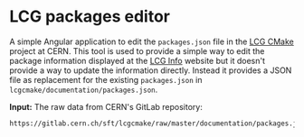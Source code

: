 # LCG packages editor

A simple Angular application to edit the `packages.json` file in the [LCG CMake](https://gitlab.cern.ch/sft/lcgcmake/) project at CERN. This tool is used to provide a simple way to edit the package information displayed at the [LCG Info](http://lcginfo.cern.ch/#packages) website but it doesn't provide a way to update the information directly. Instead it provides a JSON file as replacement for the existing `packages.json` in `lcgcmake/documentation/packages.json`.

**Input:** The raw data from CERN's GitLab repository:
```bash
https://gitlab.cern.ch/sft/lcgcmake/raw/master/documentation/packages.json
```

